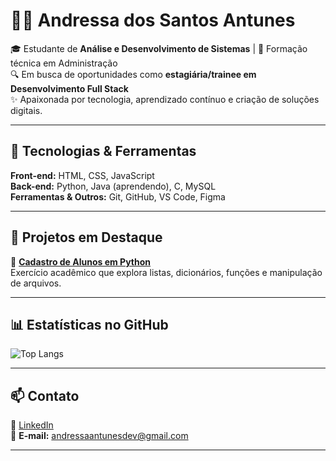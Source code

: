 # 👩‍💻 Andressa dos Santos Antunes

🎓 Estudante de **Análise e Desenvolvimento de Sistemas** | 💼 Formação técnica em Administração  
🔍 Em busca de oportunidades como **estagiária/trainee em Desenvolvimento Full Stack**  
✨ Apaixonada por tecnologia, aprendizado contínuo e criação de soluções digitais.  

---

## 🚀 Tecnologias & Ferramentas

**Front-end:** HTML, CSS, JavaScript  
**Back-end:** Python, Java (aprendendo), C, MySQL  
**Ferramentas & Outros:** Git, GitHub, VS Code, Figma  

---

## 📌 Projetos em Destaque

🔹 [**Cadastro de Alunos em Python**](https://github.com/AndressasAntunes/Aula3-python-fundamentos.git)  
Exercício acadêmico que explora listas, dicionários, funções e manipulação de arquivos.  

---

## 📊 Estatísticas no GitHub
 
![Top Langs](https://github-readme-stats.vercel.app/api/top-langs/?username=AndressasAntunes&layout=compact&theme=radical)

---

## 📫 Contato

📌 [LinkedIn](https://www.linkedin.com/in/andressasantunes6)  
📌 **E-mail:** andressaantunesdev@gmail.com  

---
```
